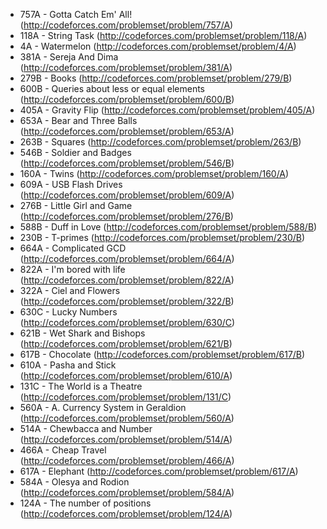 - 757A - Gotta Catch Em' All! (http://codeforces.com/problemset/problem/757/A)
- 118A - String Task (http://codeforces.com/problemset/problem/118/A)
- 4A - Watermelon (http://codeforces.com/problemset/problem/4/A)
- 381A - Sereja And Dima (http://codeforces.com/problemset/problem/381/A)
- 279B - Books (http://codeforces.com/problemset/problem/279/B)
- 600B - Queries about less or equal elements (http://codeforces.com/problemset/problem/600/B)
- 405A - Gravity Flip (http://codeforces.com/problemset/problem/405/A)
- 653A - Bear and Three Balls (http://codeforces.com/problemset/problem/653/A)
- 263B - Squares (http://codeforces.com/problemset/problem/263/B)
- 546B - Soldier and Badges (http://codeforces.com/problemset/problem/546/B)
- 160A - Twins (http://codeforces.com/problemset/problem/160/A)
- 609A - USB Flash Drives (http://codeforces.com/problemset/problem/609/A)
- 276B - Little Girl and Game (http://codeforces.com/problemset/problem/276/B)
- 588B - Duff in Love (http://codeforces.com/problemset/problem/588/B)
- 230B - T-primes (http://codeforces.com/problemset/problem/230/B)
- 664A - Complicated GCD (http://codeforces.com/problemset/problem/664/A)
- 822A - I'm bored with life (http://codeforces.com/problemset/problem/822/A)
- 322A - Ciel and Flowers (http://codeforces.com/problemset/problem/322/B)
- 630C - Lucky Numbers (http://codeforces.com/problemset/problem/630/C)
- 621B - Wet Shark and Bishops (http://codeforces.com/problemset/problem/621/B)
- 617B - Chocolate (http://codeforces.com/problemset/problem/617/B)
- 610A - Pasha and Stick (http://codeforces.com/problemset/problem/610/A)
- 131C - The World is a Theatre (http://codeforces.com/problemset/problem/131/C)
- 560A - A. Currency System in Geraldion (http://codeforces.com/problemset/problem/560/A)
- 514A - Chewbaсca and Number (http://codeforces.com/problemset/problem/514/A)
- 466A - Cheap Travel (http://codeforces.com/problemset/problem/466/A)
- 617A - Elephant (http://codeforces.com/problemset/problem/617/A)
- 584A - Olesya and Rodion (http://codeforces.com/problemset/problem/584/A)
- 124A - The number of positions (http://codeforces.com/problemset/problem/124/A)


